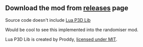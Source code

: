 ## Download the mod from [releases](https://github.com/TayModsSimpsons/Shar-RandomAnimations/releases) page
Source code doesn't include [Lua P3D Lib](https://github.com/Hampo/LuaP3DLib)

Would be cool to see this implemented into the randomiser mod.

Lua P3D Lib is created by Proddy, [licensed under MIT](https://github.com/Hampo/LuaP3DLib/blob/master/LICENSE).
